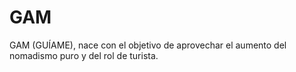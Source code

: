 # GAM
GAM (GUÍAME), nace con el objetivo de aprovechar el aumento del nomadismo puro y del rol de turista.
